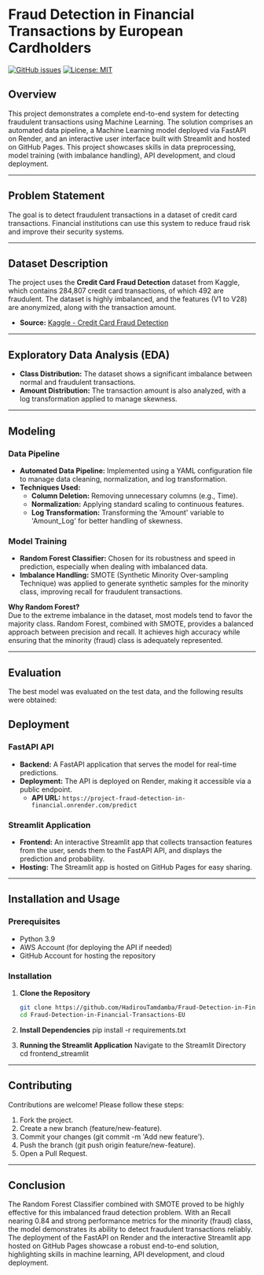 
# Fraud Detection in Financial Transactions by European Cardholders

[![GitHub issues](https://img.shields.io/github/issues/HadirouTamdamba/Fraud-Detection-in-Financial-Transactions-EU)](https://github.com/HadirouTamdamba/Fraud-Detection-in-Financial-Transactions-EU/issues)
[![License: MIT](https://img.shields.io/badge/License-MIT-yellow.svg)](LICENSE)

## Overview

This project demonstrates a complete end-to-end system for detecting fraudulent transactions using Machine Learning. The solution comprises an automated data pipeline, a Machine Learning model deployed via FastAPI on Render, and an interactive user interface built with Streamlit and hosted on GitHub Pages. This project showcases skills in data preprocessing, model training (with imbalance handling), API development, and cloud deployment.

---

## Problem Statement

The goal is to detect fraudulent transactions in a dataset of credit card transactions. Financial institutions can use this system to reduce fraud risk and improve their security systems.

---

## Dataset Description

The project uses the **Credit Card Fraud Detection** dataset from Kaggle, which contains 284,807 credit card transactions, of which 492 are fraudulent. The dataset is highly imbalanced, and the features (V1 to V28) are anonymized, along with the transaction amount.

- **Source:** [Kaggle - Credit Card Fraud Detection](https://www.kaggle.com/datasets/mlg-ulb/creditcardfraud)

---

## Exploratory Data Analysis (EDA)

- **Class Distribution:** The dataset shows a significant imbalance between normal and fraudulent transactions.
- **Amount Distribution:** The transaction amount is also analyzed, with a log transformation applied to manage skewness.

---

## Modeling

### Data Pipeline
- **Automated Data Pipeline:** Implemented using a YAML configuration file to manage data cleaning, normalization, and log transformation.
- **Techniques Used:** 
  - **Column Deletion:** Removing unnecessary columns (e.g., Time).
  - **Normalization:** Applying standard scaling to continuous features.
  - **Log Transformation:** Transforming the 'Amount' variable to 'Amount_Log' for better handling of skewness.
  
### Model Training
- **Random Forest Classifier:** Chosen for its robustness and speed in prediction, especially when dealing with imbalanced data.
- **Imbalance Handling:** SMOTE (Synthetic Minority Over-sampling Technique) was applied to generate synthetic samples for the minority class, improving recall for fraudulent transactions.
  
**Why Random Forest?**  
Due to the extreme imbalance in the dataset, most models tend to favor the majority class. Random Forest, combined with SMOTE, provides a balanced approach between precision and recall. It achieves high accuracy while ensuring that the minority (fraud) class is adequately represented.

---

## Evaluation

The best model was evaluated on the test data, and the following results were obtained:

## Deployment

### FastAPI API
- **Backend:** A FastAPI application that serves the model for real-time predictions.
- **Deployment:** The API is deployed on Render, making it accessible via a public endpoint.
  - **API URL:** `https://project-fraud-detection-in-financial.onrender.com/predict`

### Streamlit Application
- **Frontend:** An interactive Streamlit app that collects transaction features from the user, sends them to the FastAPI API, and displays the prediction and probability.
- **Hosting:** The Streamlit app is hosted on GitHub Pages for easy sharing.

---

## Installation and Usage

### Prerequisites
- Python 3.9  
- AWS Account (for deploying the API if needed)  
- GitHub Account for hosting the repository

### Installation

1. **Clone the Repository**
   ```bash
   git clone https://github.com/HadirouTamdamba/Fraud-Detection-in-Financial-Transactions-EU.git
   cd Fraud-Detection-in-Financial-Transactions-EU

2. **Install Dependencies**
   pip install -r requirements.txt

3. **Running the Streamlit Application**
Navigate to the Streamlit Directory
cd frontend_streamlit

--- 

## Contributing
Contributions are welcome! Please follow these steps:
  1. Fork the project.
  2. Create a new branch (feature/new-feature).
  3. Commit your changes (git commit -m 'Add new feature').
  4. Push the branch (git push origin feature/new-feature).
  5. Open a Pull Request.

---

## Conclusion
The Random Forest Classifier combined with SMOTE proved to be highly effective for this imbalanced fraud detection problem. With an Recall nearing 0.84 and strong performance metrics for the minority (fraud) class, the model demonstrates its ability to detect fraudulent transactions reliably. The deployment of the FastAPI on Render and the interactive Streamlit app hosted on GitHub Pages showcase a robust end-to-end solution, highlighting skills in machine learning, API development, and cloud deployment.



